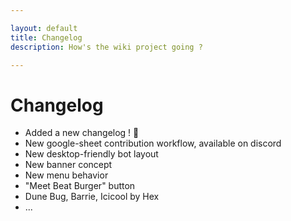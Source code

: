 ```yaml
---

layout: default
title: Changelog
description: How's the wiki project going ?

---
```


# Changelog

- Added a new changelog ! 🥳
- New google-sheet contribution workflow, available on discord
- New desktop-friendly bot layout
- New banner concept
- New menu behavior
- "Meet Beat Burger" button
- Dune Bug, Barrie, Icicool by Hex
- ...
